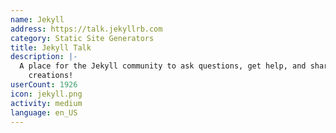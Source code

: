 ```yaml
---
name: Jekyll
address: https://talk.jekyllrb.com
category: Static Site Generators
title: Jekyll Talk
description: |-
  A place for the Jekyll community to ask questions, get help, and share their wonderful
    creations!
userCount: 1926
icon: jekyll.png
activity: medium
language: en_US
---
```

